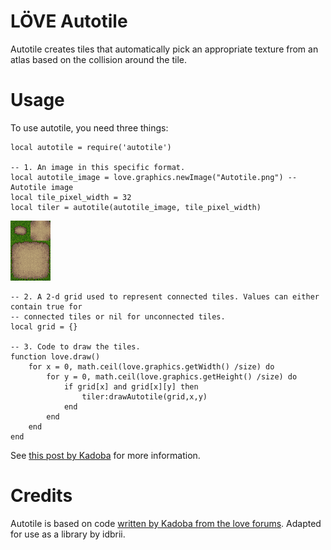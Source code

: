 LÖVE Autotile
=============

Autotile creates tiles that automatically pick an appropriate texture from an
atlas based on the collision around the tile.

Usage
=====

To use autotile, you need three things:


    local autotile = require('autotile')

    -- 1. An image in this specific format.
    local autotile_image = love.graphics.newImage("Autotile.png") -- Autotile image
    local tile_pixel_width = 32
    local tiler = autotile(autotile_image, tile_pixel_width)

![example image in this specific format](Autotile.png)

    -- 2. A 2-d grid used to represent connected tiles. Values can either contain true for
    -- connected tiles or nil for unconnected tiles.
    local grid = {}

    -- 3. Code to draw the tiles.
    function love.draw()
        for x = 0, math.ceil(love.graphics.getWidth() /size) do
            for y = 0, math.ceil(love.graphics.getHeight() /size) do
                if grid[x] and grid[x][y] then
                    tiler:drawAutotile(grid,x,y)
                end
            end
        end
    end

See [this post by Kadoba](https://love2d.org/forums/viewtopic.php?t=7826) for more information.

Credits
=======
Autotile is based on code [written by Kadoba from the love
forums](https://love2d.org/forums/viewtopic.php?t=7826). Adapted for
use as a library by idbrii.
